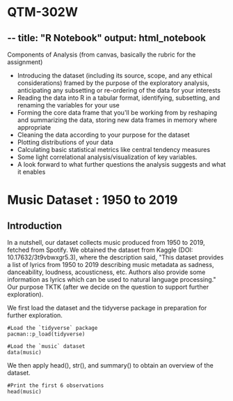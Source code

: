 # QTM-302W
--
title: "R Notebook"
output: html_notebook
---

Components of Analysis (from canvas, basically the rubric for the assignment)
* Introducing the dataset (including its source, scope, and any ethical considerations) framed by the purpose of the exploratory analysis, anticipating any subsetting or re-ordering of the data for your interests
* Reading the data into R in a tabular format, identifying, subsetting, and renaming the variables for your use
* Forming the core data frame that you'll be working from by reshaping and summarizing the data, storing new data frames in memory where appropriate
* Cleaning the data according to your purpose for the dataset
* Plotting distributions of your data
* Calculating basic statistical metrics like central tendency measures
* Some light correlational analysis/visualization of key variables.
* A look forward to what further questions the analysis suggests and what it enables

# Music Dataset : 1950 to 2019

## Introduction

In a nutshell, our dataset collects music produced from 1950 to 2019, fetched from Spotify. We obtained the dataset from Kaggle (DOI: 10.17632/3t9vbwxgr5.3), where the description said, "This dataset provides a list of lyrics from 1950 to 2019 describing music metadata as sadness, danceability, loudness, acousticness, etc. Authors also provide some information as lyrics which can be used to natural language processing." Our purpose TKTK (after we decide on the question to support further exploration).

We first load the dataset and the tidyverse package in preparation for further exploration.

```{r}
#Load the `tidyverse` package
pacman::p_load(tidyverse)

#Load the `music` dataset
data(music)
```

We then apply head(), str(), and summary() to obtain an overview of the dataset.

```{r}
#Print the first 6 observations
head(music)
```
